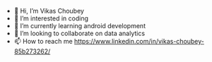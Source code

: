 - 👋 Hi, I’m Vikas Choubey
- 👀 I’m interested in coding
- 🌱 I’m currently learning android development
- 💞️ I’m looking to collaborate on data analytics 
- 📫 How to reach me https://www.linkedin.com/in/vikas-choubey-85b273262/

<!---
vikaschoubey20github/vikaschoubey20github is a ✨ special ✨ repository because its `README.md` (this file) appears on your GitHub profile.
You can click the Preview link to take a look at your changes.
--->
